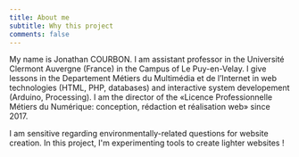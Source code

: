 ```yaml
---
title: About me
subtitle: Why this project
comments: false
---
```


My name is Jonathan COURBON. I am assistant professor in the Université Clermont Auvergne (France) in the Campus of Le Puy-en-Velay. I give lessons in the Departement Métiers du Multimédia et de l’Internet in web technologies (HTML, PHP, databases) and interactive system developement (Arduino, Processing). I am the director of the «Licence Professionnelle Métiers du Numérique: conception, rédaction et réalisation web» since 2017.

I am sensitive regarding environmentally-related questions for website creation. In this project, I'm experimenting tools to create lighter websites !